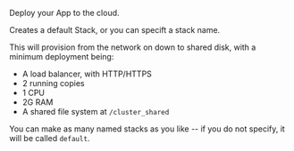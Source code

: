Deploy your App to the cloud.

Creates a default Stack, or you can specift a stack name.

This will provision from the network on down to shared disk, with a minimum deployment being:

- A load balancer, with HTTP/HTTPS
- 2 running copies
- 1 CPU
- 2G RAM
- A shared file system at `/cluster_shared`

You can make as many named stacks as you like -- if you do not specify, it will be called `default`.
